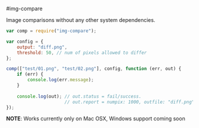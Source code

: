 #img-compare

Image comparisons without any other system dependencies.

```js
var comp = require("img-compare");

var config = {
    output: "diff.png",
    threshold: 50, // num of pixels allowed to differ    
};

comp(["test/01.png", "test/02.png"], config, function (err, out) {
    if (err) {
        console.log(err.message);
    }
    
    console.log(out); // out.status = fail/success.
                      // out.report = numpix: 1000, outfile: "diff.png"
});
```

**NOTE**: Works currently only on Mac OSX, Windows support coming soon
